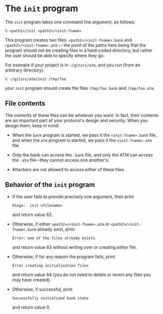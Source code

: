 # The `init` program

The `init` program takes one command line argument, as follows:

    % <path1>/init <path2>/<init-fname>

This program creates two files: `<path2>/<init-fname>.bank` and
`<path2>/<init-fname>.atm` -- the point of the paths here being that
the program should not be creating files in a hard-coded directory,
but rather the user should be able to specify where they go.

For example if your project is in `~/gitsrc/atm`, and you run (from an
arbitrary directory):

    % ~/gitsrc/atm/init /tmp/foo

your `init` program should create the files `/tmp/foo.bank` and
`/tmp/foo.atm`.

## File contents

The contents of these files can be *whatever you
want*.  In fact, their contents are an important part of your
protocol's design and security. When you design them, keep in mind:

 * When the `bank` program is started, we pass it the
   `<init-fname>.bank` file, and when the `atm` program is started, we
   pass it the `<init-fname>.atm` file.

 * *Only* the bank can access the `.bank` file, and only the ATM can
   access the `.atm` file--they cannot access one another's.

 * Attackers are *not* allowed to access either of these files.

## Behavior of the `init` program

 * If the user fails to provide precisely one argument, then print
   
       Usage:  init <filename>
   
   and return value 62.

 * Otherwise, if either `<path2>/<init-fname>.atm` or
   `<path2>/<init-fname>.bank` already exist, print
   
       Error: one of the files already exists
   
   and return value 63 without writing over or creating *either* file.

 * Otherwise, if for any reason the program fails, print
   
       Error creating initialization files
   
   and return value 64 (you do not need to delete or revert any files
   you may have created).

 * Otherwise, if successful, print
   
       Successfully initialized bank state
   
   and return value 0.
